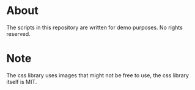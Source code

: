 
# About

The scripts in this repository are written for demo purposes. No rights reserved.

# Note

The css library uses images that might not be free to use, the css library itself is MIT.



